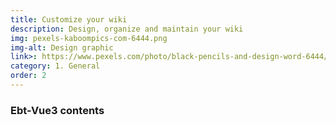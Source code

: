 ```yaml
---
title: Customize your wiki
description: Design, organize and maintain your wiki 
img: pexels-kaboompics-com-6444.png
img-alt: Design graphic
link>: https://www.pexels.com/photo/black-pencils-and-design-word-6444/
category: 1. General
order: 2
---
```


### Ebt-Vue3 contents

